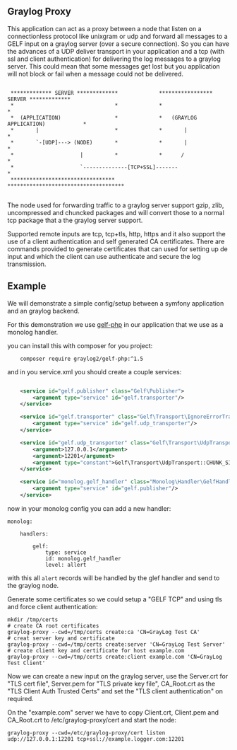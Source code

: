 ## Graylog Proxy

This application can act as a proxy between a node that listen on a
connectionless protocol like unixgram or udp and forward all messages to
a GELF input on a graylog server (over a secure connection). So you can
have the advances of a UDP deliver transport in your application and a
tcp (with ssl and client authentication) for delivering the log messages
to a graylog server. This could mean that some messages get lost but
you application will not block or fail when a message could not be
delivered.


```text

 ************* SERVER *************             ***************** SERVER *************
 *                                *             *                                    *
 *  (APPLICATION)                 *             *   (GRAYLOG APPLICATION)            *
 *       |                        *             *       |                            *
 *       `-[UDP]---> (NODE)       *             *       |                            *
 *                     |          *             *      /                             *
 *                     `--------------[TCP+SSL]-------                               *
 *********************************               *************************************


```

The node used for forwarding traffic to a graylog server support gzip,
zlib, uncompressed and chuncked packages and will convert those to a
normal tcp package that a the graylog server support.

Supported remote inputs are tcp, tcp+tls, http, https and  it also
support the use of a client authentication and self generated CA
certificates. There are commands provided to generate certificates that
can used for setting up de input and which the client can use
authenticate and secure the log transmission.

## Example

We will demonstrate a simple config/setup between a symfony application
and an graylog backend.

For this demonstration we use [gelf-php](https://packagist.org/packages/graylog2/gelf-php) in our application that we use as a monolog handler.

you can install this with composer for you project:

```shell
    composer require graylog2/gelf-php:^1.5
```

and in you service.xml you should create a couple services:

```xml

    <service id="gelf.publisher" class="Gelf\Publisher">
        <argument type="service" id="gelf.transporter"/>
    </service>

    <service id="gelf.transporter" class="Gelf\Transport\IgnoreErrorTransportWrapper">
        <argument type="service" id="gelf.udp_transporter"/>
    </service>

    <service id="gelf.udp_transporter" class="Gelf\Transport\UdpTransport">
        <argument>127.0.0.1</argument>
        <argument>12201</argument>
        <argument type="constant">Gelf\Transport\UdpTransport::CHUNK_SIZE_LAN</argument>
    </service>

    <service id="monolog.gelf_handler" class="Monolog\Handler\GelfHandler">
        <argument type="service" id="gelf.publisher"/>
    </service>

```

now in your monolog config you can add a new handler:

```
monolog:

    handlers:

        gelf:
            type: service
            id: monolog.gelf_handler
            level: allert
```

with this all `alert` records will be handled by the glef handler and send
to the graylog node.


Generate some certificates so we could setup a "GELF TCP" and using tls
and force client authentication:

```
mkdir /tmp/certs
# create CA root certificates
graylog-proxy --cwd=/tmp/certs create:ca 'CN=GrayLog Test CA'
# creat server key and certificate
graylog-proxy --cwd=/tmp/certs create:server 'CN=GrayLog Test Server'
# create client key and certificate for host example.com
graylog-proxy --cwd=/tmp/certs create:client example.com 'CN=GrayLog Test Client'
```

Now we can create a new input on the graylog server, use the Server.crt
for "TLS cert file", Server.pem for "TLS private key file", CA_Root.crt
as the "TLS Client Auth Trusted Certs" and set the
"TLS client authentication" on required.

On the "example.com" server we have to copy Client.crt, Client.pem and
CA_Root.crt to /etc/graylog-proxy/cert and start the node:

```
graylog-proxy --cwd=/etc/graylog-proxy/cert listen udp://127.0.0.1:12201 tcp+ssl://example.logger.com:12201
```